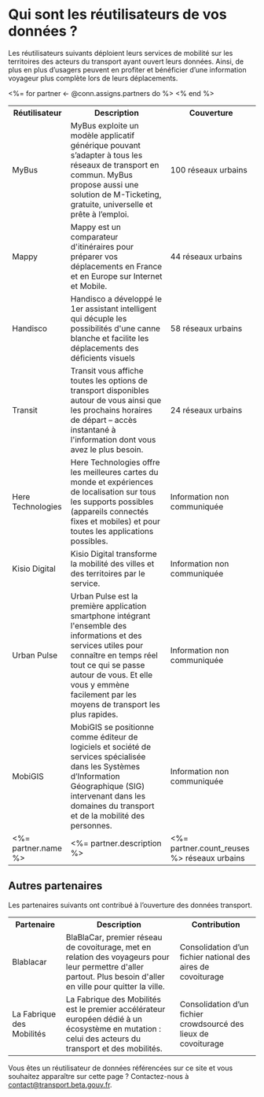 # Qui sont les réutilisateurs de vos données ?

Les réutilisateurs suivants déploient leurs services de mobilité sur les territoires des acteurs du transport ayant ouvert leurs données. Ainsi, de plus en plus d’usagers peuvent en profiter et bénéficier d’une information voyageur plus complète lors de leurs déplacements.

<table>
  <tr>
    <th>Réutilisateur</th>
    <th>Description</th>
    <th>Couverture</th>
  </tr>
  <tr>
    <td>MyBus</td>
    <td>MyBus exploite un modèle applicatif générique pouvant s’adapter à tous les réseaux de transport en commun. MyBus propose aussi une solution de M-Ticketing, gratuite, universelle et prête à l’emploi.</td>
    <td>100 réseaux urbains</td>
  </tr>
  <tr>
    <td>Mappy</td>
    <td>Mappy est un comparateur d'itinéraires pour préparer vos déplacements en France et en Europe sur Internet et Mobile.</td>
    <td>44 réseaux urbains</td>
  </tr>
  <tr>
    <td>Handisco</td>
    <td>Handisco a développé le 1er assistant intelligent qui décuple les possibilités d'une canne blanche et facilite les déplacements des déficients visuels</td>
    <td>58 réseaux urbains</td>
  </tr>
  <tr>
    <td>Transit</td>
    <td>Transit vous affiche toutes les options de transport disponibles autour de vous ainsi que les prochains horaires de départ – accès instantané à l'information dont vous avez le plus besoin. </td>
    <td>24 réseaux urbains</td>
  </tr>
  <tr>
    <td>Here Technologies</td>
    <td>Here Technologies offre les meilleures cartes du monde et expériences de localisation sur tous les supports possibles (appareils connectés fixes et mobiles) et pour toutes les applications possibles.</td>
    <td>Information non communiquée</td>
  </tr>
  <tr>
    <td>Kisio Digital</td>
    <td>Kisio Digital transforme la mobilité des villes et des territoires par le service. </td>
    <td>Information non communiquée</td>
  </tr>
  <tr>
    <td>Urban Pulse</td>
    <td>Urban Pulse est la première application smartphone intégrant l'ensemble des informations et des services utiles pour connaître en temps réel tout ce qui se passe autour de vous. Et elle vous y emmène facilement par les moyens de transport les plus rapides.</td>
    <td>Information non communiquée</td>
  </tr>
  <tr>
    <td>MobiGIS</td>
    <td>MobiGIS se positionne comme éditeur de logiciels et société de services spécialisée dans les Systèmes d’Information Géographique (SIG) intervenant dans les domaines du transport et de la mobilité des personnes.</td>
    <td>Information non communiquée</td>
  </tr>
<%= for partner <- @conn.assigns.partners do %>
  <tr>
    <td><%= partner.name %></td>
    <td><%= partner.description %></td>
    <td><%= partner.count_reuses %> réseaux urbains</td>
  </tr>
<% end %>
</table>


## Autres partenaires

Les partenaires suivants ont contribué à l’ouverture des données transport.

<table>
  <tr>
    <th>Partenaire</th>
    <th>Description</th>
    <th>Contribution</th>
  </tr>
  <tr>
    <td>Blablacar</td>
    <td>BlaBlaCar, premier réseau de covoiturage, met en relation des voyageurs pour leur permettre d'aller partout. Plus besoin d'aller en ville pour quitter la ville.</td>
    <td>Consolidation d’un fichier national des aires de covoiturage</td>
  </tr>
  <tr>
    <td>La Fabrique des Mobilités</td>
    <td>La Fabrique des Mobilités est le premier accélérateur européen dédié à un écosystème en mutation : celui des acteurs du transport et des mobilités.</td>
    <td>Consolidation d’un fichier crowdsourcé des lieux de covoiturage</td>
  </tr>
</table>

Vous êtes un réutilisateur de données référencées sur ce site et vous souhaitez apparaître sur cette page ?
Contactez-nous à <a href="mailto:contact@transport.beta.gouv.fr">contact@transport.beta.gouv.fr</a>.
